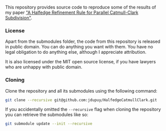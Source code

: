 
This repository provides source code to reproduce some of the results of my paper ["A Halfedge Refinement Rule for Parallel Catmull-Clark Subdivision"](https://onrendering.com/).

### License

Apart from the submodules folder, the code from this repository is released in public domain. You can do anything you want with them. You have no legal obligation to do anything else, although I appreciate attribution.

It is also licensed under the MIT open source license, if you have lawyers who are unhappy with public domain.

### Cloning

Clone the repository and all its submodules using the following command:
```sh
git clone --recursive git@github.com:jdupuy/HalfedgeCatmullClark.git
```

If you accidentally omitted the `--recursive` flag when cloning the repository you can retrieve the submodules like so:
```sh
git submodule update --init --recursive
